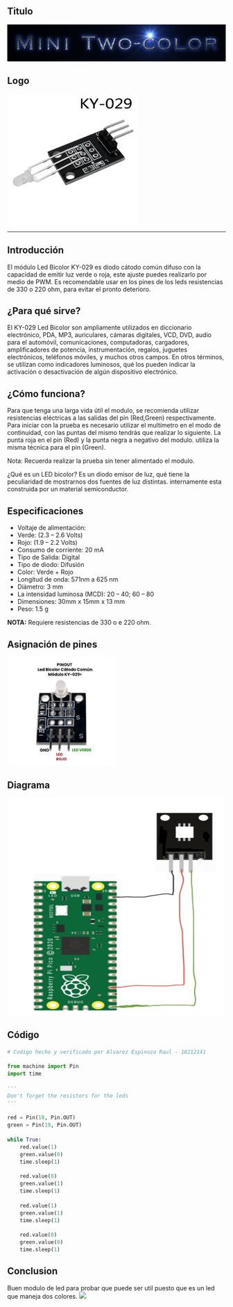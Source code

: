 ## Titulo
![](TituloMini_Two-Color.png)

## Logo
<img src="logoMini_Two-color.jpg" width="300">

___
## Introducción
El módulo Led Bicolor KY-029 es diodo cátodo común difuso con la capacidad de emitir luz verde o roja, este ajuste puedes realizarlo por medio de PWM. Es recomendable usar en los pines de los leds resistencias de 330 o 220 ohm, para evitar el pronto deterioro.

## ¿Para qué sirve?
El KY-029 Led Bicolor son ampliamente utilizados en diccionario electrónico, PDA, MP3, auriculares, cámaras digitales, VCD, DVD, audio para el automóvil, comunicaciones, computadoras, cargadores, amplificadores de potencia, instrumentación, regalos, juguetes electrónicos, teléfonos móviles, y muchos otros campos. En otros términos, se utilizan como indicadores luminosos, qué los pueden indicar la activación o desactivación de algún dispositivo electrónico.

## ¿Cómo funciona?
Para que tenga una larga vida útil el modulo, se recomienda utilizar resistencias eléctricas a las salidas del pin (Red,Green) respectivamente. Para iniciar con la prueba es necesario utilizar el multímetro en el modo de continuidad, con las puntas del mismo tendrás que realizar lo siguiente. La punta roja en el pin (Red) y la punta negra a negativo del modulo. utiliza la misma técnica para el pin (Green).

Nota: Recuerda realizar la prueba sin tener alimentado el modulo.

¿Qué es un LED bicolor?
Es un diodo emisor de luz, qué tiene la peculiaridad de mostrarnos dos fuentes de luz distintas. internamente esta construida por un material semiconductor.

## Especificaciones
- Voltaje de alimentación:
- Verde: (2.3 – 2.6 Volts)
- Rojo: (1.9 –  2.2 Volts)
- Consumo de corriente: 20 mA
- Tipo de Salida: Digital
- Tipo de diodo: Difusión
- Color:  Verde + Rojo
- Longitud de onda: 571nm a 625 nm
- Diámetro: 3 mm
- La intensidad luminosa (MCD): 20 – 40; 60 – 80
- Dimensiones: 30mm x 15mm x 13 mm
- Peso: 1.5 g

**NOTA:** Requiere resistencias de 330 o e 220 ohm.

## Asignación de pines
![](pinesMini_Two-color.jpg)

## Diagrama
<img src="diagramaMini_Two-color.png" width="500" height="500">

## Código
```python
# Codigo hecho y verificado por Alvarez Espinoza Raul - 18212141

from machine import Pin
import time

'''
Don't forget the resistors for the leds
'''

red = Pin(18, Pin.OUT)
green = Pin(19, Pin.OUT)

while True:
    red.value(1)
    green.value(0)
    time.sleep(1)
    
    red.value(0)
    green.value(1)
    time.sleep(1)
    
    red.value(1)
    green.value(1)
    time.sleep(1)
    
    red.value(0)
    green.value(0)
    time.sleep(1)
```

## Conclusion
Buen modulo de led para probar que puede ser util puesto que es un led que maneja dos colores.
![](demo_2colores.gif)
